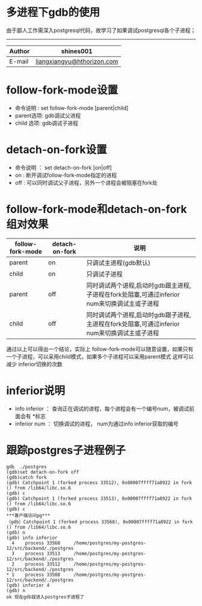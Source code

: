 
多进程下gdb的使用
===========================
由于鄙人工作需深入postgresql代码，故学习了如果调试postgresql各个子进程；

****
	
|Author|shines001|
|---|---
|E-mail|liangxiangyu@hthorizon.com



# follow-fork-mode设置
* 命令说明  : set follow-fork-mode   [parent|child] 
* parent选项:  gdb调试父进程  
* child 选项:  gdb调试子进程  

# detach-on-fork设置
* 命令说明 ：  set  detach-on-fork  [on|off]
* on :   断开调试follow-fork-mode指定的进程
* off :  可以同时调试父子进程，另外一个进程会被阻塞在fork处

# follow-fork-mode和detach-on-fork组对效果
|follow-fork-mode|detach-on-fork|说明|
|---|---|---
|parent|on|只调试主进程(gdb默认)|
|child|on|只调试子进程|
|parent|off|同时调试两个进程,启动时gdb跟主进程,子进程在fork处阻塞,可通过inferior num来切换调试主或子进程|
|child|off|同时调试两个进程,启动时gdb跟子进程,主进程在fork处阻塞,可通过inferior num来切换调试主或子进程|

   通过以上可以得出一个结论，实际上 follow-fork-mode可以随意设置，如果只有一个子进程，可以采用child模式，如果多个子进程可以采用parent模式
   这样可以减少 inferior切换的次数

# inferior说明
* info inferior ： 查询正在调试的进程，每个进程会有一个编号num，被调试前面会有 *标志
* inferior  num ： 切换调试的进程， num为通过info inferior获取的编号


# 跟踪postgres子进程例子
    gdb  ./postgres
    (gdb)set detach-on-fork off
    (gdb)catch fork
    (gdb) Catchpoint 1 (forked process 33512), 0x00007ffff71a8922 in fork () from /lib64/libc.so.6
    (gdb) c
    (gdb) Catchpoint 1 (forked process 33513), 0x00007ffff71a8922 in fork () from /lib64/libc.so.6
    (gdb) c
    ***客户端访问pg***
    （gdb）Catchpoint 1 (forked process 33568), 0x00007ffff71a8922 in fork () from /lib64/libc.so.6
    (gdb) n
    (gdb) info inferior
      4    process 33568     /home/postgres/my-postgres-12/src/backend/./postgres 
      3    process 33513     /home/postgres/my-postgres-12/src/backend/./postgres 
      2    process 33512     /home/postgres/my-postgres-12/src/backend/./postgres 
    * 1    process 33508     /home/postgres/my-postgres-12/src/backend/./postgres
    (gdb) inferior 4
    (gdb) n
    ok 现在gdb就进入postgres子进程了
    
